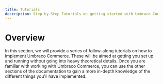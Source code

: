```yaml
---
title: Tutorials
description: Step-by-Step Tutorials on getting started with Umbraco Commerce.
---
```


# Overview

In this section, we will provide a series of follow-along tutorials on how to implement Umbraco Commerce. These will be aimed at getting you set up and running without going into heavy theoretical details. Once you are familiar with working with Umbraco Commerce, you can use the other sections of the documentation to gain a more in-depth knowledge of the different things you'll have implemented.
